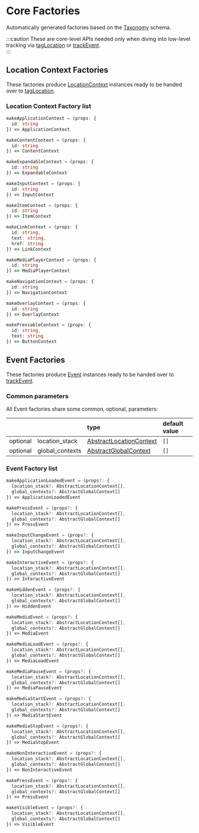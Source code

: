 # Core Factories

Automatically generated factories based on the [Taxonomy](/taxonomy/introduction.md) schema. 

:::caution
These are core-level APIs needed only when diving into low-level tracking via [tagLocation](/tracking/api-reference/locationTaggers/tagLocation.md) or [trackEvent](/tracking/api-reference/eventTrackers/trackEvent.md).   
:::

## Location Context Factories
These factories produce [LocationContext](/taxonomy/reference/location-contexts/overview.md) instances ready to be handed over to [tagLocation](/tracking/api-reference/locationTaggers/tagLocation.md).

### Location Context Factory list

```typescript
makeApplicationContext = (props: { 
  id: string 
}) => ApplicationContext
```

```typescript
makeContentContext = (props: { 
  id: string 
}) => ContentContext
```

```typescript
makeExpandableContext = (props: { 
  id: string 
}) => ExpandableContext
```

```typescript
makeInputContext = (props: { 
  id: string 
}) => InputContext
```

```typescript
makeItemContext = (props: { 
  id: string 
}) => ItemContext
```

```typescript
makeLinkContext = (props: { 
  id: string, 
  text: string, 
  href: string 
}) => LinkContext
```

```typescript
makeMediaPlayerContext = (props: { 
  id: string 
}) => MediaPlayerContext
```

```typescript
makeNavigationContext = (props: { 
  id: string 
}) => NavigationContext
```

```typescript
makeOverlayContext = (props: { 
  id: string 
}) => OverlayContext
```

```typescript
makePressableContext = (props: { 
  id: string, 
  text: string 
}) => ButtonContext
```

## Event Factories
These factories produce [Event](/taxonomy/reference/events/overview.md) instances ready to be handed over to [trackEvent](/tracking/api-reference/eventTrackers/trackEvent.md).

### Common parameters
All Event factories share some common, optional, parameters: 

|          |                 | type                                                                         | default value
| :-:      | :--             | :--                                                                          | :--           
| optional | location_stack  | [AbstractLocationContext](/taxonomy/reference/location-contexts/overview.md) | `[]` 
| optional | global_contexts | [AbstractGlobalContext](/taxonomy/reference/location-contexts/overview.md)   | `[]`

### Event Factory list

```typescript
makeApplicationLoadedEvent = (props?: {
  location_stack?: AbstractLocationContext[],
  global_contexts?: AbstractGlobalContext[]
}) => ApplicationLoadedEvent
```

```typescript
makePressEvent = (props?: {
  location_stack?: AbstractLocationContext[],
  global_contexts?: AbstractGlobalContext[]
}) => PressEvent
```

```typescript
makeInputChangeEvent = (props?: {
  location_stack?: AbstractLocationContext[],
  global_contexts?: AbstractGlobalContext[]
}) => InputChangeEvent
```

```typescript
makeInteractiveEvent = (props?: {
  location_stack?: AbstractLocationContext[],
  global_contexts?: AbstractGlobalContext[]
}) => InteractiveEvent
```

```typescript
makeHiddenEvent = (props?: {
  location_stack?: AbstractLocationContext[],
  global_contexts?: AbstractGlobalContext[]
}) => HiddenEvent
```

```typescript
makeMediaEvent = (props?: {
  location_stack?: AbstractLocationContext[],
  global_contexts?: AbstractGlobalContext[]
}) => MediaEvent
```

```typescript
makeMediaLoadEvent = (props?: {
  location_stack?: AbstractLocationContext[],
  global_contexts?: AbstractGlobalContext[]
}) => MediaLoadEvent
```

```typescript
makeMediaPauseEvent = (props?: {
  location_stack?: AbstractLocationContext[],
  global_contexts?: AbstractGlobalContext[]
}) => MediaPauseEvent
```

```typescript
makeMediaStartEvent = (props?: {
  location_stack?: AbstractLocationContext[],
  global_contexts?: AbstractGlobalContext[]
}) => MediaStartEvent
```

```typescript
makeMediaStopEvent = (props?: {
  location_stack?: AbstractLocationContext[],
  global_contexts?: AbstractGlobalContext[]
}) => MediaStopEvent
```

```typescript
makeNonInteractiveEvent = (props?: {
  location_stack?: AbstractLocationContext[],
  global_contexts?: AbstractGlobalContext[]
}) => NonInteractiveEvent
```

```typescript
makePressEvent = (props?: {
  location_stack?: AbstractLocationContext[],
  global_contexts?: AbstractGlobalContext[]
}) => PressEvent
```

```typescript
makeVisibleEvent = (props?: {
  location_stack?: AbstractLocationContext[],
  global_contexts?: AbstractGlobalContext[]
}) => VisibleEvent
```
